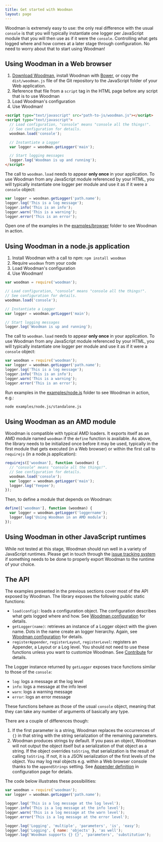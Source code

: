 ```yaml
---
title: Get started with Woodman
layout: page
---
```


Woodman is extremely easy to use: the only real difference with the usual `console` is that you will typically instantiate one logger per JavaScript module that you will then use as if it were the `console`. Controlling what gets logged where and how comes at a later stage through configuration. No need to worry about that to start using Woodman!


## <a id="web"></a>Using Woodman in a Web browser

1. [Download Woodman](https://raw.github.com/joshfire/woodman/master/dist/woodman.js), install Woodman with [Bower](http://bower.io/), or copy the `dist/woodman.js` file of the Git repository to the JavaScript folder of your Web application.
2. Reference that file from a `script` tag in the HTML page before any script that is to use Woodman
3. Load Woodman's configuration
4. Use Woodman!

```html
<script type="text/javascript" src="path-to-js/woodman.js"></script>
<script type="text/javascript">
  // Load configuration, "console" means "console all the things!".
  // See configuration for details.
  woodman.load('console');

  // Instantiate a Logger
  var logger = woodman.getLogger('main');

  // Start logging messages
  logger.log('Woodman is up and running');
</script>
```

The call to `woodman.load` needs to appear **only once** in your application. To use Woodman from any JavaScript module referenced by your HTML, you will typically instantiate one logger per module and use it as if it were a `console` object:

```javascript
var logger = woodman.getLogger('path.name');
logger.log('This is a log message');
logger.info('This is an info');
logger.warn('This is a warning');
logger.error('This is an error');
```

Open one of the examples in the [examples/browser](https://github.com/joshfire/woodman/tree/master/examples/browser) folder to see Woodman in action.


## <a id="nodejs"></a>Using Woodman in a node.js application

1. Install Woodman with a call to npm: `npm install woodman`
2. Require `woodman` from your code
3. Load Woodman's configuration
4. Use Woodman!

```javascript
var woodman = require('woodman');

// Load configuration, "console" means "console all the things!".
// See configuration for details.
woodman.load('console');

// Instantiate a Logger
var logger = woodman.getLogger('main');

// Start logging messages
logger.log('Woodman is up and running');
```

The call to `woodman.load` needs to appear **only once** in your application. To use Woodman from any JavaScript module referenced by your HTML, you will typically instantiate one logger per module and use it as if it were a `console` object:

```javascript
var woodman = require('woodman');
var logger = woodman.getLogger('path.name');
logger.log('This is a log message');
logger.info('This is an info');
logger.warn('This is a warning');
logger.error('This is an error');
```

Run examples in the [examples/node.js](https://github.com/joshfire/woodman/tree/master/examples/node.js) folder to see Woodman in action, e.g.:

```bash
node examples/node.js/standalone.js
```


## <a id="amd"></a>Using Woodman as an AMD module

Woodman is compatible with typical AMD loaders. It exports itself as an AMD module named `woodman` if the `define` function is available. As above, the library needs to be initialized once before it may be used, typically in the first module that gets executed (in a Web browser) or within the first call to `requirejs` (in a node.js application):

```javascript
requirejs(['woodman'], function (woodman) {
  // "console" means "console all the things!".
  // See configuration for details.
  woodman.load('console');
  var logger = woodman.getLogger('main');
  logger.log('Yeepee');
});
```

Then, to define a module that depends on Woodman:

```javascript
define(['woodman'], function (woodman) {
  var logger = woodman.getLogger('loggername');
  logger.log('Using Woodman in an AMD module');
});
```


## <a id="web"></a>Using Woodman in other JavaScript runtimes

While not tested at this stage, Woodman should run well in a variety of JavaScript runtimes. Please get in touch through the [issue tracking system](https://github.com/joshfire/woodman/issues) if something needs to be done to properly export Woodman to the runtime of your choice.


## <a id="api"></a>The API

The examples presented in the previous sections cover most of the API exposed by Woodman. The library exposes the following public static functions:

* `load(config)`: loads a configuration object. The configuration describes what gets logged where and how. See [Woodman configuration](config.html#loading-woodman-configuration) for details.
* `getLogger(name)`: retrieves an instance of a Logger object with the given name. Dots in the name create an logger hierarchy. Again, see [Woodman configuration](config.html#logger) for details.
* `registerAppender`, `registerLayout`, `registerLevel`: registers an Appender, a Layout or a Log level. You should not need to use these functions unless you want to customize Woodman. See [Contribute](contribute.html) for details.

The Logger instance returned by `getLogger` exposes trace functions similar to those of the `console`:

* `log`: logs a message at the log level
* `info`: logs a message at the info level
* `warn`: logs a warning message
* `error`: logs an error message

These functions behave as those of the usual `console` object, meaning that they can take any number of arguments of basically any type.

There are a couple of differences though:

1. If the first parameter is a string, Woodman replaces the occurrences of `{}` in that string with the string serialization of the remaining parameters.
2. Woodman produces strings by default. If you pass an object, Woodman will not output the object itself but a serialization of that object as a string. If the object overrides `toString`, that serialization is the result of calling `toString`. If not, it is a JSON serialization of the first levels of the object. You may log real objects e.g. within a Web browser console thanks to the `appendStrings` setting. See [Appender definition](config.html#appender-definition) in configuration page for details.

The code below illustrates these possibilities:

```javascript
var woodman = require('woodman');
var logger = woodman.getLogger('path.name');

logger.log('This is a log message at the log level');
logger.info('This is a log message at the info level');
logger.warn('This is a log message at the warn level');
logger.error('This is a log message at the error level');

logger.log('Logging', 'multiple', 'parameters', 'is', 'easy');
logger.log('Logging', { name: 'objects' }, 'as well');
logger.log('Woodman supports {} {}', 'parameters', 'substitution');
```
